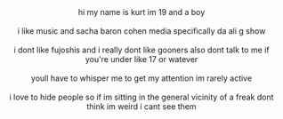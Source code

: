 <center>hi my name is kurt im 19 and a boy</center>
<br><center>i like music and sacha baron cohen media specifically da ali g show</center>
<br><center>i dont like fujoshis and i really dont like gooners also dont talk to me if you're under like 17 or watever</center>
<br><center>youll have to whisper me to get my attention im rarely active</center>
<br><center>i love to hide people so if im sitting in the general vicinity of a freak dont think im weird i cant see them</center>
